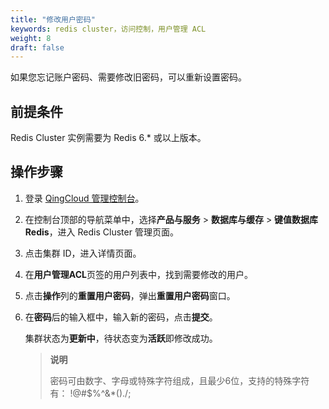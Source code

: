 ```yaml
---
title: "修改用户密码"
keywords: redis cluster，访问控制，用户管理 ACL
weight: 8
draft: false
---
```


如果您忘记账户密码、需要修改旧密码，可以重新设置密码。

## 前提条件

Redis Cluster 实例需要为 Redis 6.* 或以上版本。

## 操作步骤

1. 登录  [QingCloud 管理控制台](https://console.qingcloud.com/login)。

2. 在控制台顶部的导航菜单中，选择**产品与服务** > **数据库与缓存** > **键值数据库 Redis**，进入 Redis Cluster 管理页面。

3. 点击集群 ID，进入详情页面。

4. 在**用户管理ACL**页签的用户列表中，找到需要修改的用户。

5. 点击**操作**列的**重置用户密码**，弹出**重置用户密码**窗口。

6. 在**密码**后的输入框中，输入新的密码，点击**提交**。

   集群状态为**更新中**，待状态变为**活跃**即修改成功。

   > **说明**
   >
   > 密码可由数字、字母或特殊字符组成，且最少6位，支持的特殊字符有： !@#$%^&*()./; 

   





